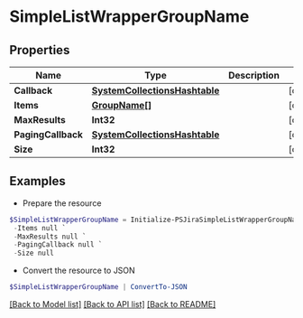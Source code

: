 # SimpleListWrapperGroupName
## Properties

Name | Type | Description | Notes
------------ | ------------- | ------------- | -------------
**Callback** | [**SystemCollectionsHashtable**](.md) |  | [optional] 
**Items** | [**GroupName[]**](GroupName.md) |  | [optional] 
**MaxResults** | **Int32** |  | [optional] 
**PagingCallback** | [**SystemCollectionsHashtable**](.md) |  | [optional] 
**Size** | **Int32** |  | [optional] 

## Examples

- Prepare the resource
```powershell
$SimpleListWrapperGroupName = Initialize-PSJiraSimpleListWrapperGroupName  -Callback null `
 -Items null `
 -MaxResults null `
 -PagingCallback null `
 -Size null
```

- Convert the resource to JSON
```powershell
$SimpleListWrapperGroupName | ConvertTo-JSON
```

[[Back to Model list]](../README.md#documentation-for-models) [[Back to API list]](../README.md#documentation-for-api-endpoints) [[Back to README]](../README.md)

